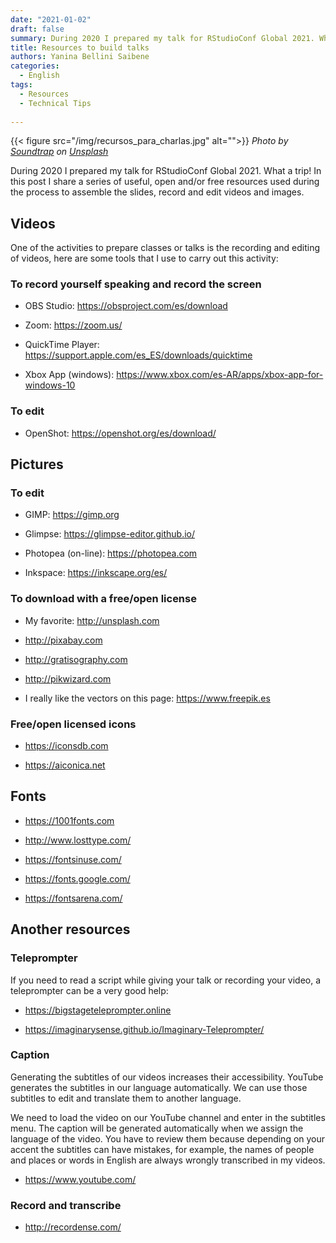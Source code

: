 ```yaml
---
date: "2021-01-02"
draft: false
summary: During 2020 I prepared my talk for RStudioConf Global 2021. What a trip! In this post i sahre a series of useful resources used during the process. 
title: Resources to build talks
authors: Yanina Bellini Saibene
categories:
  - English
tags: 
  - Resources
  - Technical Tips
  
---
```


{{< figure src="/img/recursos_para_charlas.jpg" alt="">}}
*<span>Photo by <a href="https://unsplash.com/@soundtrap?utm_source=unsplash&amp;utm_medium=referral&amp;utm_content=creditCopyText">Soundtrap</a> on <a href="https://unsplash.com/?utm_source=unsplash&amp;utm_medium=referral&amp;utm_content=creditCopyText">Unsplash</a></span>*


During 2020 I prepared my talk for RStudioConf Global 2021. What a trip! In this post I share a series of useful, open and/or free resources used during the process to assemble the slides, record and edit videos and images.

## Videos

One of the activities to prepare classes or talks is the recording and editing of videos, here are some tools that I use to carry out this activity:

### To record yourself speaking and record the screen

* OBS Studio: https://obsproject.com/es/download

* Zoom: https://zoom.us/

* QuickTime Player: https://support.apple.com/es_ES/downloads/quicktime

* Xbox App (windows): https://www.xbox.com/es-AR/apps/xbox-app-for-windows-10

### To edit

* OpenShot: https://openshot.org/es/download/


## Pictures

### To edit

* GIMP: https://gimp.org

* Glimpse: https://glimpse-editor.github.io/

* Photopea (on-line): https://photopea.com

* Inkspace: https://inkscape.org/es/


### To download with a free/open license

* My favorite: http://unsplash.com

* http://pixabay.com

* http://gratisography.com

* http://pikwizard.com

* I really like the vectors on this page: https://www.freepik.es

### Free/open licensed icons

* https://iconsdb.com

* https://aiconica.net

## Fonts 

* https://1001fonts.com

* http://www.losttype.com/

* https://fontsinuse.com/

* https://fonts.google.com/

* https://fontsarena.com/

## Another resources

### Teleprompter

If you need to read a script while giving your talk or recording your video, a teleprompter can be a very good help:

* https://bigstageteleprompter.online

* https://imaginarysense.github.io/Imaginary-Teleprompter/

### Caption

Generating the subtitles of our videos increases their accessibility. YouTube generates the subtitles in our language automatically. We can use those subtitles to edit and translate them to another language.

We need to load the video on our YouTube channel and enter in the subtitles menu. The caption will be generated automatically when we assign the language of the video. You have to review them because depending on your accent the subtitles can have mistakes, for example, the names of people and places or words in English are always wrongly transcribed in my videos.

* https://www.youtube.com/ 

### Record and transcribe

* http://recordense.com/
